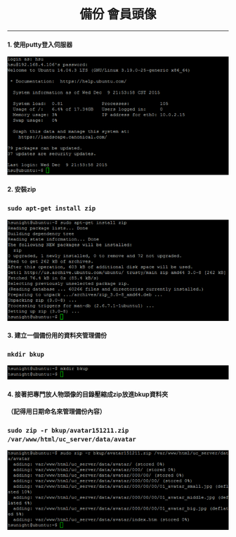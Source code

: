 # **<center>備份 會員頭像</center>**

---

#### 1. 使用putty登入伺服器
![](../img/inst_part1/part1_4.png)

#### 2. 安裝zip
### ```sudo apt-get install zip```
![](../img/bkup_part2/part2_1.png)

#### 3. 建立一個備份用的資料夾管理備份
### ```mkdir bkup```
![](../img/bkup_part2/part2_2.png)

#### 4. 接著把專門放人物頭像的目錄壓縮成zip放進bkup資料夾
#### （記得用日期命名來管理備份內容）
### ```sudo zip -r bkup/avatar151211.zip /var/www/html/uc_server/data/avatar```
![](../img/bkup_part2/part2_3.png)